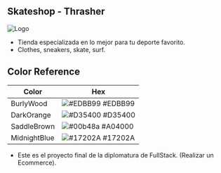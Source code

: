 
## Skateshop - Thrasher

![Logo](https://www.shutterstock.com/image-vector/skate-shop-sign-creative-typography-260nw-2166083947.jpg)

- Tienda especializada en lo mejor para tu deporte favorito.
- Clothes, sneakers, skate, surf.

## Color Reference

| Color             | Hex                                                                |
| ----------------- | ------------------------------------------------------------------ |
| BurlyWood | ![#EDBB99](https://via.placeholder.com/10/EDBB99?text=+) #EDBB99 |
| DarkOrange | ![#D35400](https://via.placeholder.com/10/D35400?text=+) #D35400 |
| SaddleBrown| ![#00b48a](https://via.placeholder.com/10/A04000?text=+) #A04000 |
| MidnightBlue | ![#17202A](https://via.placeholder.com/10/17202A?text=+) #17202A |

- Este es el proyecto final de la diplomatura de FullStack. (Realizar un Ecommerce).

